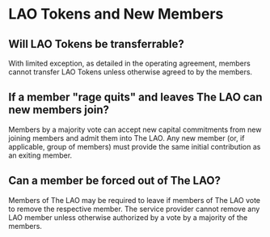 # LAO Tokens and New Members

## Will LAO Tokens be transferrable?

With limited exception, as detailed in the operating agreement, members cannot transfer LAO Tokens unless otherwise agreed to by the members.

## If a member "rage quits" and leaves The LAO can new members join?

Members by a majority vote can accept new capital commitments from new joining members and admit them into The LAO. Any new member (or, if applicable, group of members) must provide the same initial contribution as an exiting member.

## Can a member be forced out of The LAO?

Members of The LAO may be required to leave if members of The LAO vote to remove the respective member. The service provider cannot remove any LAO member unless otherwise authorized by a vote by a majority of the members.
